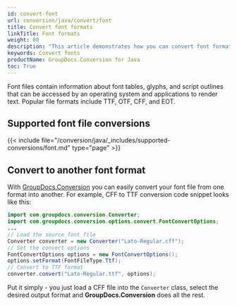 ```yaml
---
id: convert-font
url: conversion/java/convert/font
title: Convert font formats
linkTitle: Font formats
weight: 80
description: "This article demonstrates how you can convert font formats with GroupDocs.Conversion for Java."
keywords: Convert fonts
productName: GroupDocs.Conversion for Java
toc: True
---
```


Font files contain information about font tables, glyphs, and script outlines that can be accessed by an operating system and applications to render text. Popular file formats include TTF, OTF, CFF, and EOT.

## Supported font file conversions

{{< include file="/conversion/java/_includes/supported-conversions/font.md" type="page" >}}

## Convert to another font format

With [GroupDocs.Conversion](https://products.groupdocs.com/conversion/java) you can easily convert your font file from one format into another.
For example, CFF to TTF conversion code snippet looks like this:

```java
import com.groupdocs.conversion.Converter;
import com.groupdocs.conversion.options.convert.FontConvertOptions;
...
// Load the source font file
Converter converter = new Converter("Lato-Regular.cff");
// Set the convert options
FontConvertOptions options = new FontConvertOptions();
options.setFormat(FontFileType.Ttf);
// Convert to TTF format
converter.convert("Lato-Regular.ttf", options);
```

Put it simply - you just load a CFF file into the `Converter` class, select the desired output format and **GroupDocs.Conversion** does all the rest. 